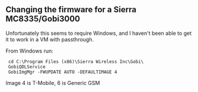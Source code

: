 ## Changing the firmware for a Sierra MC8335/Gobi3000

Unfortunately this seems to require Windows, and I haven't been able to get it to work in a VM with passthrough.

From Windows run:

```
 cd C:\Program Files (x86)\Sierra Wireless Inc\Gobi\
 GobiQDLService
 GobiImgMgr -FWUPDATE AUTO -DEFAULTIMAGE 4
```

Image 4 is T-Mobile, 6 is Generic GSM
